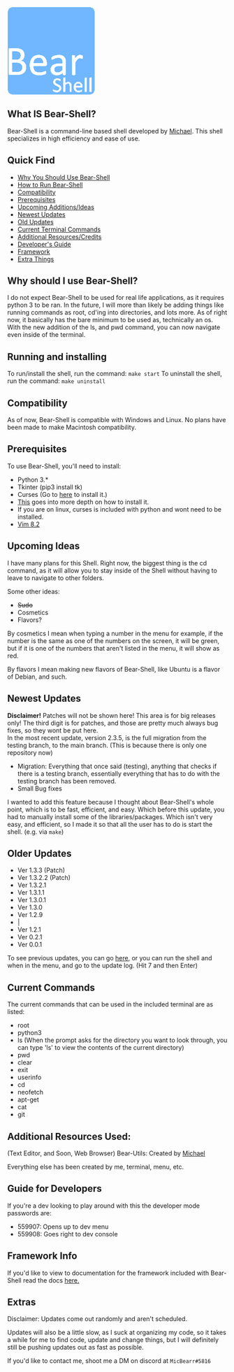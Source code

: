 <img src="/imgs/logo.png" width="200" height="200" alt="Bear-Shell logo">

<br>

## What IS Bear-Shell?
Bear-Shell is a command-line based shell developed by [Michael](https://github.com/BizzyPythonBear). This shell specializes in high efficiency and ease of use.

## Quick Find
* [Why You Should Use Bear-Shell](#why)
* [How to Run Bear-Shell](#installation)
* [Compatibility](#comp)
* [Prerequisites](#required)
* [Upcoming Additions/Ideas](#upcome)
* [Newest Updates](#new-update)
* [Old Updates](#old)
* [Current Terminal Commands](#current)
* [Additional Resources/Credits](#add)
* [Developer's Guide](#dev-guide)
* [Framework](#framework)
* [Extra Things](#extras)

<a name="why"></a>

## Why should I use Bear-Shell?
I do not expect Bear-Shell to be used for real life applications, as it requires python 3 to be ran. In the future, I will more than likely be adding things like running commands as root, cd'ing into directories, and lots more. As of right now, it basically has the bare minimum to be used as, technically an os. With the new addition of the ls, and pwd command, you can now navigate even inside of the terminal.

<a name="installation"></a>

## Running and installing
To run/install the shell, run the command: ```make start```
To uninstall the shell, run the command: ```make uninstall```

<a name="comp"></a>

## Compatibility
As of now, Bear-Shell is compatible with Windows and Linux. No plans have been made to make Macintosh compatibility.


<a name="required"></a>

## Prerequisites
To use Bear-Shell, you'll need to install:
- Python 3.*
- Tkinter (pip3 install tk)
- Curses (Go to [here](https://www.lfd.uci.edu/~gohlke/pythonlibs/#curses) to install it.)
-	[This](https://stackoverflow.com/questions/32417379/what-is-needed-for-curses-in-python-3-4-on-windows7) goes into more depth on how to install it.
- 	If you are on linux, curses is included with python and wont need to be installed.
- [Vim 8.2](https://www.vim.org/download.php)

<a name="upcome"></a>

## Upcoming Ideas
I have many plans for this Shell. Right now, the biggest thing is the cd command, as it will allow you to stay inside of the Shell without having to leave to navigate to other folders.

Some other ideas:
- ~~Sudo~~
- Cosmetics
- Flavors?

By cosmetics I mean when typing a number in the menu for example, if the number is the same as one of the numbers on the screen, it will be green, but if it is one of the numbers that aren't listed in the menu, it will show as red.

By flavors I mean making new flavors of Bear-Shell, like Ubuntu is a flavor of Debian, and such.

<a name="new-update"></a>

## Newest Updates
<b>Disclaimer!</b> Patches will not be shown here! This area is for big releases only! The third digit is for patches, and those are pretty much always bug fixes, so they wont be put here.
<br>
In the most recent update, version 2.3.5, is the full migration from the testing branch, to the main branch. (This is because there is only one repository now)

- Migration: Everything that once said (testing), anything that checks if there is a testing branch, essentially everything that has to do with the testing branch has been removed.
- Small Bug fixes

I wanted to add this feature because I thought about Bear-Shell's whole point, which is to be fast, efficient, and easy. Which before this update, you had to manually install some of the libraries/packages. Which isn't very easy, and efficient, so I made it so that all the user has to do is start the shell. (e.g. via ```make```)

<a name="old"></a>

## Older Updates
- Ver 1.3.3   (Patch)
- Ver 1.3.2.2 (Patch)
- Ver 1.3.2.1
- Ver 1.3.1.1
- Ver 1.3.0.1
- Ver 1.3.0
- Ver 1.2.9
- 	 |
- Ver 1.2.1
- Ver 0.2.1
- Ver 0.0.1

To see previous updates, you can go [here](https://github.com/BizzyPythonBear/Bear-Shell/blob/main/prev.txt), or you can run the shell and when in the menu, and go to the update log. (Hit 7 and then Enter)

<a name="current"></a>

## Current Commands 
The current commands that can be used in the included terminal are as listed:
- root
- python3
- ls (When the prompt asks for the directory you want to look through, you can type 'ls' to view the contents of the current directory)
- pwd
- clear
- exit
- userinfo
- cd
- neofetch
- apt-get
- cat
- git

<a name="add"></a>

## Additional Resources Used:
(Text Editor, and Soon, Web Browser)
Bear-Utils: Created by [Michael](https://github.com/BizzyPythonBear)

Everything else has been created by me, terminal, menu, etc.

<a name="dev-guide"></a>

## Guide for Developers
If you're a dev looking to play around with this the developer mode passwords are:
- 559907: Opens up to dev menu
- 559908: Goes right to dev console

<a name="framework"></a>

## Framework Info
If you'd like to view to documentation for the framework included with Bear-Shell read the docs [here.](https://github.com/BizzyPythonBear/Bear-Shell/blob/main/docs/Framework-Docs.md)

<a name="extras"></a>

## Extras
Disclaimer: Updates come out randomly and aren't scheduled.

Updates will also be a little slow, as I suck at organizing my code, so it takes a while for me to find code, update and change things, but I will definitely still be pushing updates out as fast as possible.

If you'd like to contact me, shoot me a DM on discord at ```MicBearr#5816```